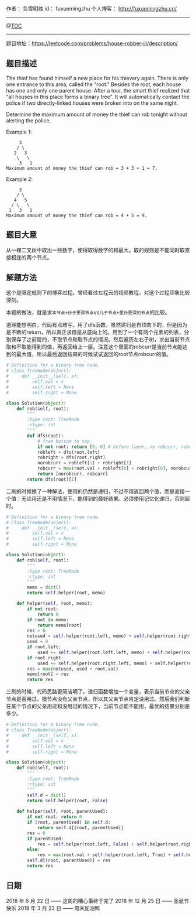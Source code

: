 
作者： 负雪明烛
id：	fuxuemingzhu
个人博客：	http://fuxuemingzhu.cn/

---
@[TOC](目录)

---

题目地址：https://leetcode.com/problems/house-robber-iii/description/

## 题目描述

The thief has found himself a new place for his thievery again. There is only one entrance to this area, called the "root." Besides the root, each house has one and only one parent house. After a tour, the smart thief realized that "all houses in this place forms a binary tree". It will automatically contact the police if two directly-linked houses were broken into on the same night.

Determine the maximum amount of money the thief can rob tonight without alerting the police.

Example 1:

         3
        / \
       2   3
        \   \ 
         3   1
    Maximum amount of money the thief can rob = 3 + 3 + 1 = 7.

Example 2:

         3
        / \
       4   5
      / \   \ 
     1   3   1
    Maximum amount of money the thief can rob = 4 + 5 = 9.


## 题目大意

从一棵二叉树中取出一些数字，使得取得数字的和最大。取的规则是不能同时取直接相连的两个节点。

## 解题方法

这个是限定规则下的博弈过程。曾经看过左程云的视频教程，对这个过程印象比较深刻。

本题的做法，就是求``本节点+孙子更深节点``vs``儿子节点+重孙更深的节点``的比较。

道理能想明白，代码有点难写。用了dfs函数，虽然递归是自顶向下的，但是因为是不断的return，所以真正求值是从底向上的。用到了一个有两个元素的列表，分别保存了之前层的，不取节点和取节点的情况。然后遍历左右子树，求出当前节点取和不取能得到的值，再返回给上一层。注意这个里面的robcurr是当前节点能达到的最大值，所以最后返回结果的时候试试返回的root节点robcurr的值。

```python
# Definition for a binary tree node.
# class TreeNode(object):
#     def __init__(self, x):
#         self.val = x
#         self.left = None
#         self.right = None

class Solution(object):
    def rob(self, root):
        """
        :type root: TreeNode
        :rtype: int
        """
        def dfs(root):
            # from bottom to top
            if not root: return [0, 0] # before layer, no robcurr, robcurr
            robleft = dfs(root.left)
            robright = dfs(root.right)
            norobcurr = robleft[1] + robright[1]
            robcurr = max(root.val + robleft[0] + robright[0], norobcurr)
            return [norobcurr, robcurr]
        return dfs(root)[1]
```

二刷的时候换了一种解法，使用的仍然是递归，不过不用返回两个值，而是直接一个值：无论用还是不用情况下，能得到的最好结果。必须使用记忆化递归，否则超时。

```python
# Definition for a binary tree node.
# class TreeNode(object):
#     def __init__(self, x):
#         self.val = x
#         self.left = None
#         self.right = None

class Solution(object):
    def rob(self, root):
        """
        :type root: TreeNode
        :rtype: int
        """
        memo = dict()
        return self.helper(root, memo)

    def helper(self, root, memo):
        if not root:
            return 0
        if root in memo:
            return memo[root]
        res = 0
        notused = self.helper(root.left, memo) + self.helper(root.right, memo)
        used = 0
        if root.left:
            used += self.helper(root.left.left, memo) + self.helper(root.left.right, memo)
        if root.right:
            used += self.helper(root.right.left, memo) + self.helper(root.right.right, memo)
        res = max(notused, used + root.val)
        memo[root] = res
        return res
```

三刷的时候，代码思路更简洁明了。递归函数增加一个变量，表示当前节点的父亲节点是否用过。根节点没有父亲节点，所以其父亲节点肯定没用过。然后我们判断在某个节点的父亲用过和没用过的情况下，当前节点能不能用，最优的结果分别是多少。

```python
# Definition for a binary tree node.
# class TreeNode(object):
#     def __init__(self, x):
#         self.val = x
#         self.left = None
#         self.right = None

class Solution(object):
    def rob(self, root):
        """
        :type root: TreeNode
        :rtype: int
        """
        self.d = dict()
        return self.helper(root, False)
    
    def helper(self, root, parentUsed):
        if not root: return 0
        if (root, parentUsed) in self.d:
            return self.d[(root, parentUsed)]
        res = 0
        if parentUsed:
            res = self.helper(root.left, False) + self.helper(root.right, False)
        else:
            res = max(root.val + self.helper(root.left, True) + self.helper(root.right, True), self.helper(root.left, False) + self.helper(root.right, False))
        self.d[(root, parentUsed)] = res
        return res
```

## 日期

2018 年 6 月 22 日 —— 这周的糟心事终于完了
2018 年 12 月 25 日 —— 圣诞节快乐
2019 年 3 月 23 日 —— 周末加油鸭

  [1]: https://blog.csdn.net/fuxuemingzhu/article/details/79367789

